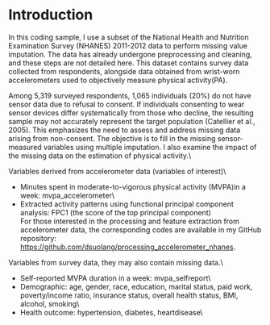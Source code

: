 # Introduction

In this coding sample, I use a subset of the National Health and Nutrition Examination Survey (NHANES) 2011-2012 data to perform missing value imputation. The data has already undergone preprocessing and cleaning, and these steps are not detailed here. This dataset contains survey data collected from respondents, alongside data obtained from wrist-worn accelerometers used to objectively measure physical activity(PA). 

Among 5,319 surveyed respondents, 1,065 individuals (20%) do not have sensor data due to refusal to consent. If individuals consenting to wear sensor devices differ systematically from those who decline, the resulting sample may not accurately represent the target population (Catellier et al., 2005). This emphasizes the need to assess and address missing data arising from non-consent. The objective is to fill in the missing sensor-measured variables using multiple imputation. I also examine the impact of the missing data on the estimation of physical activity.\

Variables derived from accelerometer data (variables of interest)\
* Minutes spent in moderate-to-vigorous physical activity (MVPA)in a week: mvpa_accelerometer\
* Extracted activity patterns using functional principal component analysis: FPC1 (the score of the top principal component)\
For those interested in the processing and feature extraction from accelerometer data, the corresponding codes are available in my GitHub repository: https://github.com/dsuolang/processing_accelerometer_nhanes.

Variables from survey data, they may also contain missing data.\
* Self-reported MVPA duration in a week: mvpa_selfreport\
* Demographic: age, gender, race, education, marital status, paid work, poverty/income ratio, insurance status, overall health status, BMI, alcohol, smoking\
* Health outcome: hypertension, diabetes, heartdisease\
